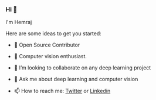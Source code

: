 ### Hi 👋
I'm Hemraj


Here are some ideas to get you started:

- 🔭 Open Source Contributor
- 🌱 Computer vision enthusiast.
- 👯 I’m looking to collaborate on any deep learning project

- 💬 Ask me about deep learning and computer vision
- 📫 How to reach me: [Twitter](https://twitter.com/rudraman7) or [Linkedin](https://www.linkedin.com/in/hemraj-choudhary/)

